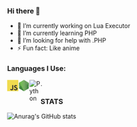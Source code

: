 ### Hi there 👋

- 🔭 I’m currently working on Lua Executor
- 🌱 I’m currently learning  PHP
- 🤔 I’m looking for help with  .PHP
- ⚡ Fun fact: Like anime
### Languages I Use:


<img align="left" alt="JavaScript" width="26px" src="https://raw.githubusercontent.com/github/explore/80688e429a7d4ef2fca1e82350fe8e3517d3494d/topics/javascript/javascript.png" />
<img align="left" alt="Node.js" width="26px" src="https://raw.githubusercontent.com/github/explore/80688e429a7d4ef2fca1e82350fe8e3517d3494d/topics/nodejs/nodejs.png" />
<img align="left" alt="Python" width="26px" src="https://camo.githubusercontent.com/ac23621aa950bb432fda8bf60d9c75a4701dbdea34f6201d809aced5529c75b8/68747470733a2f2f75706c6f61642e77696b696d656469612e6f72672f77696b6970656469612f636f6d6d6f6e732f7468756d622f632f63662f4c75612d4c6f676f2e7376672f3132303070782d4c75612d4c6f676f2e7376672e706e67" />
.

### STATS


![Anurag's GitHub stats](https://github-readme-stats.vercel.app/api?username=SzpadelDEV&show_icons=true&theme=radical)
